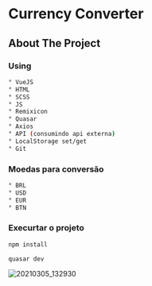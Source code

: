 # Currency Converter

## About The Project

### Using 
```bash
° VueJS
° HTML
° SCSS
° JS
° Remixicon
° Quasar
° Axios
° API (consumindo api externa)
° LocalStorage set/get
° Git
```

### Moedas para conversão 
```bash
° BRL
° USD
° EUR
° BTN
```

### Execurtar o projeto
```bash
npm install

quasar dev
```

![20210305_132930](https://user-images.githubusercontent.com/6981286/110151795-48468380-7db7-11eb-801e-5d9b6d00cfae.gif)

